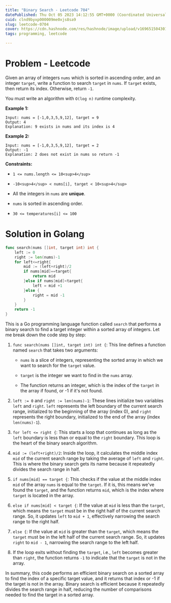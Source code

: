```yaml
---
title: "Binary Search - Leetcode 704"
datePublished: Thu Oct 05 2023 14:12:55 GMT+0000 (Coordinated Universal Time)
cuid: clnd9byxp000009me0xjs8sa9
slug: leetcode-0704
cover: https://cdn.hashnode.com/res/hashnode/image/upload/v1696515043016/9cf738b2-a951-4a08-aade-0863b86bd315.jpeg
tags: programming, leetcode

---
```


# Problem - Leetcode

Given an array of integers `nums` which is sorted in ascending order, and an integer `target`, write a function to search `target` in `nums`. If `target` exists, then return its index. Otherwise, return `-1`.

You must write an algorithm with `O(log n)` runtime complexity.

**Example 1:**

```
Input: nums = [-1,0,3,5,9,12], target = 9
Output: 4
Explanation: 9 exists in nums and its index is 4
```

**Example 2:**

```
Input: nums = [-1,0,3,5,9,12], target = 2
Output: -1
Explanation: 2 does not exist in nums so return -1
```

**Constraints:**

* `1 <= nums.length <= 10<sup>4</sup>`
    
* `-10<sup>4</sup> < nums[i], target < 10<sup>4</sup>`
    
* All the integers in `nums` are **unique**.
    
* `nums` is sorted in ascending order.
    
* `30 <= temperatures[i] <= 100`
    

# Solution in Golang

```go
func search(nums []int, target int) int {
    left := 0
    right := len(nums)-1
    for left<=right{
        mid := (left+right)/2
        if nums[mid]==target{
            return mid
        }else if nums[mid]<target{
            left = mid +1
        }else {
            right = mid -1
        }
    }
    return -1
}
```

This is a Go programming language function called `search` that performs a binary search to find a target integer within a sorted array of integers. Let me break down the code step by step:

1. `func search(nums []int, target int) int {`: This line defines a function named `search` that takes two arguments:
    
    * `nums` is a slice of integers, representing the sorted array in which we want to search for the `target` value.
        
    * `target` is the integer we want to find in the `nums` array.
        
    * The function returns an integer, which is the index of the `target` in the array if found, or -1 if it's not found.
        
2. `left := 0` and `right := len(nums)-1`: These lines initialize two variables `left` and `right`. `left` represents the left boundary of the current search range, initialized to the beginning of the array (index 0), and `right` represents the right boundary, initialized to the end of the array (index `len(nums)-1`).
    
3. `for left <= right {`: This starts a loop that continues as long as the `left` boundary is less than or equal to the `right` boundary. This loop is the heart of the binary search algorithm.
    
4. `mid := (left+right)/2`: Inside the loop, it calculates the middle index `mid` of the current search range by taking the average of `left` and `right`. This is where the binary search gets its name because it repeatedly divides the search range in half.
    
5. `if nums[mid] == target {`: This checks if the value at the middle index `mid` of the array `nums` is equal to the `target`. If it is, this means we've found the `target`, and the function returns `mid`, which is the index where `target` is located in the array.
    
6. `else if nums[mid] < target {`: If the value at `mid` is less than the `target`, which means the `target` must be in the right half of the current search range. So, it updates `left` to `mid + 1`, effectively narrowing the search range to the right half.
    
7. `else {`: If the value at `mid` is greater than the `target`, which means the `target` must be in the left half of the current search range. So, it updates `right` to `mid - 1`, narrowing the search range to the left half.
    
8. If the loop exits without finding the `target`, i.e., `left` becomes greater than `right`, the function returns `-1` to indicate that the `target` is not in the array.
    

In summary, this code performs an efficient binary search on a sorted array to find the index of a specific target value, and it returns that index or -1 if the target is not in the array. Binary search is efficient because it repeatedly divides the search range in half, reducing the number of comparisons needed to find the target in a sorted array.